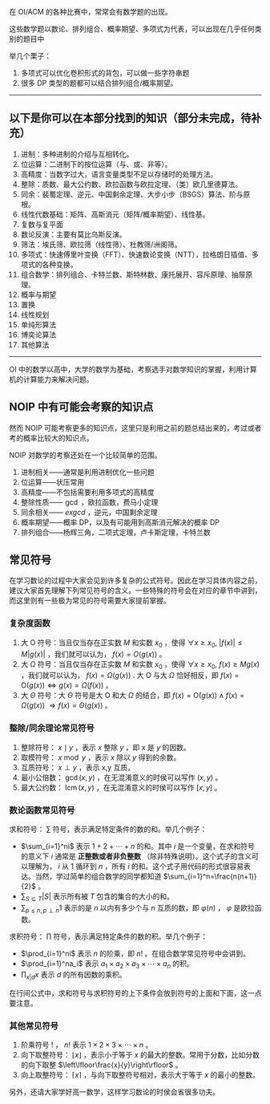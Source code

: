 在 OI/ACM 的各种比赛中，常常会有数学题的出现。

这些数学题以数论、排列组合、概率期望、多项式为代表，可以出现在几乎任何类别的题目中

举几个栗子：

1.  多项式可以优化卷积形式的背包，可以做一些字符串题
2.  很多 DP 类型的题都可以结合排列组合/概率期望。

* * *

## 以下是你可以在本部分找到的知识（部分未完成，待补充）

1.  进制：多种进制的介绍与互相转化。
2.  位运算：二进制下的按位运算（与、或、非等）。
3.  高精度：当数字过大，语言变量类型不足以存储时的处理方法。
4.  整除：质数、最大公约数、欧拉函数与欧拉定理、（类）欧几里德算法。
5.  同余：裴蜀定理、逆元、中国剩余定理、大步小步（BSGS）算法、阶与原根。
6.  线性代数基础：矩阵、高斯消元（矩阵/概率期望）、线性基。
7.  复数与复平面
8.  数论反演：主要有莫比乌斯反演。
9.  筛法：埃氏筛、欧拉筛（线性筛）、杜教筛/洲阁筛。
10. 多项式：快速傅里叶变换（FFT）、快速数论变换（NTT），拉格朗日插值、多项式的各种变换。
11. 组合数学：排列组合、卡特兰数、斯特林数、康托展开、容斥原理、抽屉原理。
12. 概率与期望
13. 置换
14. 线性规划
15. 单纯形算法
16. 博奕论算法
17. 其他算法

* * *

OI 中的数学以高中，大学的数学为基础，考察选手对数学知识的掌握，利用计算机的计算能力来解决问题。

## NOIP 中有可能会考察的知识点

然而 NOIP 可能考察更多的知识点，这里只是利用之前的题总结出来的，考过或者考的概率比较大的知识点。

NOIP 对数学的考察还处在一个比较简单的范围。

1.  进制相关——通常是利用进制优化一些问题
2.  位运算——状压常用
3.  高精度——不包括需要利用多项式的高精度
4.  整除性质—— $\gcd$ ，欧拉函数，费马小定理
5.  同余相关—— $exgcd$ ，逆元，中国剩余定理
6.  概率期望——概率 DP，以及有可能用到高斯消元解决的概率 DP
7.  排列组合——杨辉三角，二项式定理，卢卡斯定理，卡特兰数

## 常见符号

在学习数论的过程中大家会见到许多复杂的公式符号。因此在学习具体内容之前，建议大家首先理解下列常见符号的含义。一些特殊的符号会在对应的章节中讲到，而这里则有一些极为常见的符号需要大家提前掌握。

### 复杂度函数

1.  大 $\text{O}$ 符号：当且仅当存在正实数 $M$ 和实数 $x_0$ ，使得 $\forall x\geq x_0,\ |f(x)|\leq M|g(x)|$ ，我们就可以认为， $f(x)=O(g(x))$ 。
2.  大 $\Omega$ 符号：当且仅当存在正实数 $M$ 和实数 $x_0$ ，使得 $\forall x\geq  x_0,\ f(x)\geq Mg(x)$ ，我们就可以认为， $f(x)=\Omega (g(x))$ . 大 $\text{O}$ 与大 $\Omega$ 恰好相反，即 $f(x)=\text{O}(g(x))\Leftrightarrow g(x)=\Omega(f(x))$ 。
3.  大 $\Theta$ 符号：大 $\Theta$ 符号是大 $\text{O}$ 和大 $\Omega$ 的结合，即 $f(x)=\text{O}(g(x))\wedge f(x)=\Omega(g(x))\ \Rightarrow f(x)=\Theta(g(x))$ 。

### 整除/同余理论常见符号

1.  整除符号： $x\mid y$ ，表示 $x$ 整除 $y$ ，即 $x$ 是 $y$ 的因数。
2.  取模符号： $x\bmod y$ ，表示 $x$ 除以 $y$ 得到的余数。
3.  互质符号： $x\perp y$ ，表示 x,y 互质。
4.  最小公倍数： $\gcd(x,y)$ ，在无混淆意义的时侯可以写作 $(x,y)$ 。
5.  最大公约数： $\operatorname{lcm}(x,y)$ ，在无混淆意义的时侯可以写作 $[x,y]$ 。

### 数论函数常见符号

求和符号： $\sum$ 符号，表示满足特定条件的数的和。举几个例子：

-    $\sum_{i=1}^ni$ 表示 $1+2+\cdots+n$ 的和。其中 $i$ 是一个变量，在求和符号的意义下 $i$ 通常是 **正整数或者非负整数** （除非特殊说明）。这个式子的含义可以理解为， $i$ 从 $1$ 循环到 $n$ ，所有 $i$ 的和。这个式子用代码的形式很容易表达。当然，学过简单的组合数学的同学都知道 $\sum_{i=1}^n=\frac{n(n+1)}{2}$ 。
-    $\sum_{S\subseteq T}|S|$ 表示所有被 $T$ 包含的集合的大小的和。
-    $\sum_{p\le n,p\perp n}1$ 表示的是 $n$ 以内有多少个与 $n$ 互质的数，即 $\varphi(n)$ ， $\varphi$ 是欧拉函数。

求积符号： $\prod$ 符号，表示满足特定条件的数的积。举几个例子：

-    $\prod_{i=1}^ni$ 表示 $n$ 的阶乘，即 $n!$ 。在组合数学常见符号中会讲到。
-    $\prod_{i=1}^na_i$ 表示 $a_1\times a_2\times a_3\times \cdots\times a_n$ 的积。
-    $\prod_{x|d}x$ 表示 $d$ 的所有因数的乘积。

在行间公式中，求和符号与求积符号的上下条件会放到符号的上面和下面，这一点要注意。

### 其他常见符号

1.  阶乘符号 $!$ ， $n!$ 表示 $1\times 2\times 3\times \cdots\times n$ 。
2.  向下取整符号： $\lfloor x\rfloor$ ，表示小于等于 $x$ 的最大的整数。常用于分数，比如分数的向下取整 $\left\lfloor\frac{x}{y}\right\rfloor$ 。
3.  向上取整符号： $\lceil x\rceil$ ，与向下取整符号相对，表示大于等于 $x$ 的最小的整数。

另外，还请大家学好高一数学，这样学习数论的时侯会省很多功夫。
